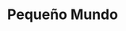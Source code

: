 ---
title: "Pequeño Mundo"
url: /san-jose/pequeno-mundo-paseo-de-la-segunda-republica/
shop: Warenhaus
---